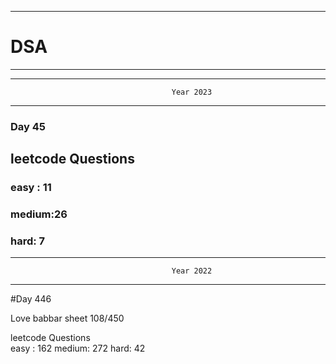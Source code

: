 ******************************************************************************************
# DSA
******************************************************************************************


******************************************************************************************
                                        Year 2023
******************************************************************************************
### Day 45

## leetcode Questions   
### easy : 11
### medium:26
### hard: 7









******************************************************************************************
                                        Year 2022
******************************************************************************************
#Day 446

Love babbar sheet
    108/450
    
leetcode Questions   
easy : 162
medium: 272
hard: 42

 
